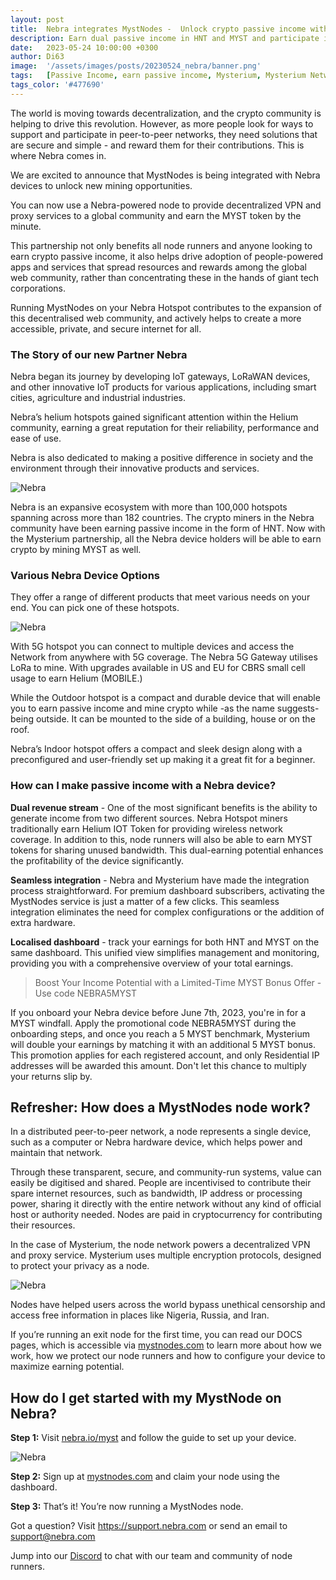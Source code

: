 ```yaml
---
layout: post
title:  Nebra integrates MystNodes -  Unlock crypto passive income with next-gen IoT hardware
description: Earn dual passive income in HNT and MYST and participate in decentralized networks through the Nebra Mysterium partnership
date:   2023-05-24 10:00:00 +0300
author: Di63
image:  '/assets/images/posts/20230524_nebra/banner.png'
tags:   [Passive Income, earn passive income, Mysterium, Mysterium Network, MystNodes, Node Runner, Nebra]
tags_color: '#477690'
---
```



The world is moving towards decentralization, and the crypto community is helping to drive this revolution. However, as more people look for ways to support and participate in peer-to-peer networks, they need solutions that are secure and simple - and reward them for their contributions. This is where Nebra comes in.

We are excited to announce that MystNodes is being integrated with Nebra devices to unlock new mining opportunities.

You can now use a Nebra-powered node to provide decentralized VPN and proxy services to a global community and earn the MYST token by the minute.

This partnership not only benefits all node runners and anyone looking to earn crypto passive income, it also helps drive adoption of people-powered apps and services that spread resources and rewards among the global web community, rather than concentrating these in the hands of giant tech corporations. 

Running MystNodes on your Nebra Hotspot contributes to the expansion of this decentralised web community, and actively helps to create a more accessible, private, and secure internet for all.

### The Story of our new Partner Nebra

Nebra began its journey by developing IoT gateways, LoRaWAN devices, and other innovative IoT products for various applications, including smart cities, agriculture and industrial industries.

Nebra’s helium hotspots gained significant attention within the Helium community, earning a great reputation for their reliability, performance and ease of use.

Nebra is also dedicated to making a positive difference in society and the environment through their innovative products and services.

![Nebra]({{site.baseurl}}/assets/images/posts/20230524_nebra/Image4.png)

Nebra is an expansive ecosystem with more than 100,000 hotspots spanning across more than 182 countries. The crypto miners in the Nebra community have been earning passive income in the form of HNT.
Now with the Mysterium partnership, all the Nebra device holders will be able to earn crypto by mining MYST as well.

### Various Nebra Device Options

They offer a range of different products that meet various needs on your end. You can pick one of these hotspots.

![Nebra]({{site.baseurl}}/assets/images/posts/20230524_nebra/Image1.png)

With 5G hotspot you can connect to multiple devices and access the Network from anywhere with 5G coverage. The Nebra 5G Gateway utilises LoRa to mine. With upgrades available in US and EU for CBRS small cell usage to earn Helium (MOBILE.)  

While the Outdoor hotspot is a compact and durable device that will enable you to earn passive income and mine crypto while -as the name suggests- being outside. It can be mounted to the side of a building, house or on the roof.

Nebra’s Indoor hotspot offers a compact and sleek design along with a preconfigured and user-friendly set up making it a great fit for a beginner. 

### How can I make passive income with a Nebra device?

**Dual revenue stream** - One of the most significant benefits is the ability to generate income from two different sources. Nebra Hotspot miners traditionally earn Helium IOT Token for providing wireless network coverage. In addition to this, node runners will also be able to earn MYST tokens for sharing unused bandwidth. This dual-earning potential enhances the profitability of the device significantly.

**Seamless integration** - Nebra and Mysterium have made the integration process straightforward. For premium dashboard subscribers, activating the MystNodes service is just a matter of a few clicks. This seamless integration eliminates the need for complex configurations or the addition of extra hardware.

**Localised dashboard** - track your earnings for both HNT and MYST on the same dashboard. This unified view simplifies management and monitoring, providing you with a comprehensive overview of your total earnings.

> Boost Your Income Potential with a Limited-Time MYST Bonus Offer - Use code NEBRA5MYST

If you onboard your Nebra device before June 7th, 2023, you're in for a MYST windfall. Apply the promotional code NEBRA5MYST during the onboarding steps, and once you reach a 5 MYST benchmark, Mysterium will double your earnings by matching it with an additional 5 MYST bonus. This promotion applies for each registered account, and only Residential IP addresses will be awarded this amount.  Don't let this chance to multiply your returns slip by.
## Refresher: How does a MystNodes node work?

In a distributed peer-to-peer network, a node represents a single device, such as a computer or Nebra hardware device, which helps power and maintain that network.

Through these transparent, secure, and community-run systems, value can easily be digitised and shared. People are incentivised to contribute their spare internet resources, such as bandwidth, IP address or processing power, sharing it directly with the entire network without any kind of official host or authority needed. Nodes are paid in cryptocurrency for contributing their resources.

In the case of Mysterium, the node network powers a decentralized VPN and proxy service.  Mysterium uses multiple encryption protocols, designed to protect your privacy as a node.

![Nebra]({{site.baseurl}}/assets/images/posts/20230524_nebra/Image2.png)

Nodes have helped users across the world bypass unethical censorship and access free information in places like Nigeria, Russia, and Iran.

If you’re running an exit node for the first time, you can read our DOCS pages, which is accessible via [mystnodes.com](https://mystnodes.com) to learn more about how we work, how we protect our node runners and how to configure your device to maximize earning potential.

## How do I get started with my MystNode on Nebra?

**Step 1:**
Visit [nebra.io/myst](https://www.nebra.io/myst) and follow the guide to set up your device.

![Nebra]({{site.baseurl}}/assets/images/posts/20230524_nebra/Image3.png)

**Step 2:**
Sign up at [mystnodes.com](https://mystnodes.com) and claim your node using the dashboard.

**Step 3:**
That’s it! You’re now running a MystNodes node.

Got a question?
Visit https://support.nebra.com or send an email to [support@nebra.com](mailto:support@nebra.com)

Jump into our [Discord](https://discord.com/invite/n3vtSwc) to chat with our team and community of node runners.

